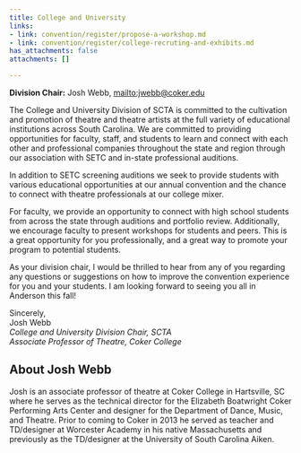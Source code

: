 ```yaml
---
title: College and University
links:
- link: convention/register/propose-a-workshop.md
- link: convention/register/college-recruting-and-exhibits.md
has_attachments: false
attachments: []

---
```

**Division Chair:** Josh Webb, <mailto:jwebb@coker.edu>

The College and University Division of SCTA is committed to the cultivation and promotion of theatre and theatre artists at the full variety of educational institutions across South Carolina. We are committed to providing opportunities for faculty, staff, and students to learn and connect with each other and professional companies throughout the state and region through our association with SETC and in-state professional auditions.

In addition to SETC screening auditions we seek to provide students with various educational opportunities at our annual convention and the chance to connect with theatre professionals at our college mixer.

For faculty, we provide an opportunity to connect with high school students from across the state through auditions and portfolio review. Additionally, we encourage faculty to present workshops for students and peers. This is a great opportunity for you professionally, and a great way to promote your program to potential students.

As your division chair, I would be thrilled to hear from any of you regarding any questions or suggestions on how to improve the convention experience for you and your students. I am looking forward to seeing you all in Anderson this fall!

Sincerely,\
Josh Webb\
_College and University Division Chair, SCTA_\
_Associate Professor of Theatre, Coker College_

## About Josh Webb

Josh is an associate professor of theatre at Coker College in Hartsville, SC where he serves as the technical director for the Elizabeth Boatwright Coker Performing Arts Center and designer for the Department of Dance, Music, and Theatre. Prior to coming to Coker in 2013 he served as teacher and TD/designer at Worcester Academy in his native Massachusetts and previously as the TD/designer at the University of South Carolina Aiken.
